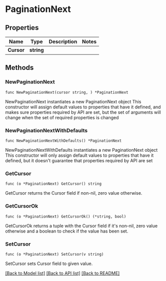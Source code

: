 # PaginationNext

## Properties

Name | Type | Description | Notes
------------ | ------------- | ------------- | -------------
**Cursor** | **string** |  | 

## Methods

### NewPaginationNext

`func NewPaginationNext(cursor string, ) *PaginationNext`

NewPaginationNext instantiates a new PaginationNext object
This constructor will assign default values to properties that have it defined,
and makes sure properties required by API are set, but the set of arguments
will change when the set of required properties is changed

### NewPaginationNextWithDefaults

`func NewPaginationNextWithDefaults() *PaginationNext`

NewPaginationNextWithDefaults instantiates a new PaginationNext object
This constructor will only assign default values to properties that have it defined,
but it doesn't guarantee that properties required by API are set

### GetCursor

`func (o *PaginationNext) GetCursor() string`

GetCursor returns the Cursor field if non-nil, zero value otherwise.

### GetCursorOk

`func (o *PaginationNext) GetCursorOk() (*string, bool)`

GetCursorOk returns a tuple with the Cursor field if it's non-nil, zero value otherwise
and a boolean to check if the value has been set.

### SetCursor

`func (o *PaginationNext) SetCursor(v string)`

SetCursor sets Cursor field to given value.



[[Back to Model list]](../README.md#documentation-for-models) [[Back to API list]](../README.md#documentation-for-api-endpoints) [[Back to README]](../README.md)


